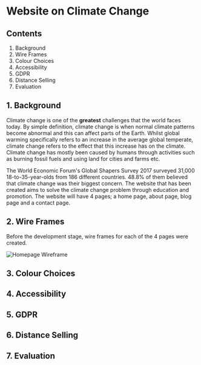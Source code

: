 # Website on Climate Change

## Contents

1. Background 
1. Wire Frames
1. Colour Choices
1. Accessibility
1. GDPR
1. Distance Selling
1. Evaluation

## 1. Background

Climate change is one of the **greatest** challenges that the world faces today. By simple definition, climate change is when normal climate patterns become abnormal and this can affect parts of the Earth. 
Whilst global warming specifically refers to an increase in the average global temperate, climate change refers to the effect that this increase has on the climate.
Climate change has mostly been caused by humans through activities such as burning fossil fuels and using land for cities and farms etc.

The World Economic Forum's Global Shapers Survey 2017 surveyed 31,000 18-to-35-year-olds from 186 different countries. 48.8% of them believed that climate change was their biggest concern.
The website that has been created aims to solve the climate change problem through education and promotion. The website will have 4 pages; a home page, about page, blog page and a contact page.

## 2. Wire Frames

Before the development stage, wire frames for each of the 4 pages were created.

![Homepage Wireframe](https://www.incimages.com/uploaded_files/image/970x450/getty_840246746_2000145920009280151_291261.jpg)

## 3. Colour Choices

## 4. Accessibility

## 5. GDPR

## 6. Distance Selling

## 7. Evaluation